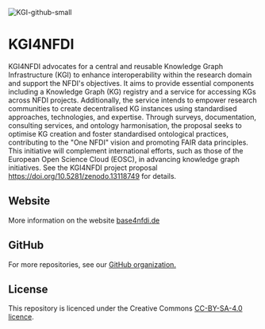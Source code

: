 ![KGI-github-small](https://github.com/user-attachments/assets/d6978a6f-ca5d-4452-a40c-fd7ad6fa0375)

# KGI4NFDI 
KGI4NFDI advocates for a central and reusable Knowledge Graph Infrastructure (KGI) to enhance interoperability within the research domain and support the NFDI's objectives. It aims to provide essential components including a Knowledge Graph (KG) registry and a service for accessing KGs across NFDI projects. Additionally, the service intends to empower research communities to create decentralised KG instances using standardised approaches, technologies, and expertise. Through surveys, documentation, consulting services, and ontology harmonisation, the proposal seeks to optimise KG creation and foster standardised ontological practices, contributing to the "One NFDI" vision and promoting FAIR data principles. This initiative will complement international efforts, such as those of the European Open Science Cloud (EOSC), in advancing knowledge graph initiatives. See the KGI4NFDI project proposal <https://doi.org/10.5281/zenodo.13118749> for details.

## Website
More information on the website [base4nfdi.de](https://base4nfdi.de/projects/kgi4nfdi)

## GitHub 
For more repositories, see our [GitHub organization.](https://github.com/KGI4NFDI)

## License
This repository is licenced under the Creative Commons [CC-BY-SA-4.0 licence](https://creativecommons.org/licenses/by-sa/4.0/).

